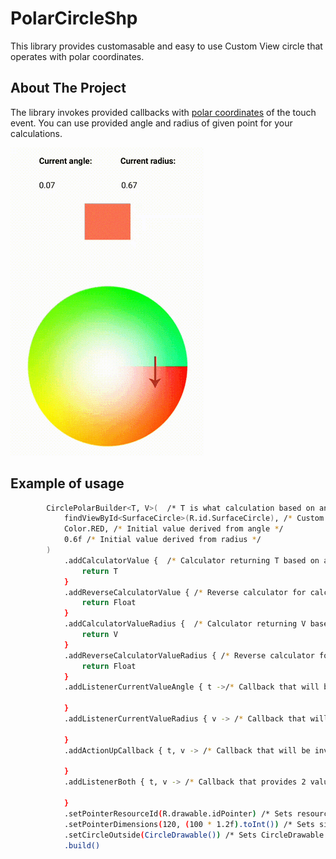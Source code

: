 # PolarCircleShp
This library provides customasable and easy to use Custom View circle that operates with polar coordinates.
## About The Project
The library invokes provided callbacks with [polar coordinates](https://en.wikipedia.org/wiki/Polar_coordinate_system) of the touch event. You can use provided angle and radius of given point for your calculations.


![](PolarCircleShp_1.gif)
## Example of usage
```sh
        CirclePolarBuilder<T, V>(  /* T is what calculation based on angle will return,  V is what calculation based on radius will return  */
            findViewById<SurfaceCircle>(R.id.SurfaceCircle), /* Custom view that you should place inside your xml file */
            Color.RED, /* Initial value derived from angle */
            0.6f /* Initial value derived from radius */
        )
            .addCalculatorValue {  /* Calculator returning T based on angle of user`s touch. Returns T */
                return T
            }
            .addReverseCalculatorValue { /* Reverse calculator for calculating angle based on provided initial value. Returns Float */
                return Float
            }
            .addCalculatorValueRadius {  /* Calculator returning V based on radius from center to user`s touch. Returns V */
                return V
            }
            .addReverseCalculatorValueRadius { /* Reverse calculator for calculating radius based on provided initial value. Returns Float */
                return Float
            }
            .addListenerCurrentValueAngle { t ->/* Callback that will be invoked by CalculatorValue. $it has type T*/

            }
            .addListenerCurrentValueRadius { v -> /* Callback that will be invoked by CalculatorValue. $it has type V*/

            }
            .addActionUpCallback { t, v -> /* Callback that will be invoked when MotionEvent.ACTION_UP is happens*/
                        
            }
            .addListenerBoth { t, v -> /* Callback that provides 2 values simultaneously. t has T type, v has V type*/

            }
            .setPointerResourceId(R.drawable.idPointer) /* Sets resource id for pointer */
            .setPointerDimensions(120, (100 * 1.2f).toInt()) /* Sets size for pointer drawable */
            .setCircleOutside(CircleDrawable()) /* Sets CircleDrawable object which has to implement draw()  */
            .build()
  ```

